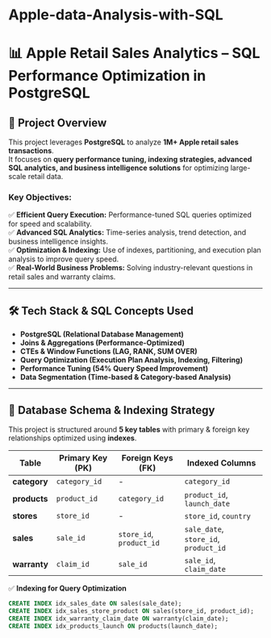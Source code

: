 # Apple-data-Analysis-with-SQL

# **📊 Apple Retail Sales Analytics – SQL Performance Optimization in PostgreSQL**

## 🚀 Project Overview  
This project leverages **PostgreSQL** to analyze **1M+ Apple retail sales transactions**.  
It focuses on **query performance tuning, indexing strategies, advanced SQL analytics, and business intelligence solutions** for optimizing large-scale retail data.  

### **Key Objectives:**  
✅ **Efficient Query Execution:** Performance-tuned SQL queries optimized for speed and scalability.  
✅ **Advanced SQL Analytics:** Time-series analysis, trend detection, and business intelligence insights.  
✅ **Optimization & Indexing:** Use of indexes, partitioning, and execution plan analysis to improve query speed.  
✅ **Real-World Business Problems:** Solving industry-relevant questions in retail sales and warranty claims.

---

## **🛠️ Tech Stack & SQL Concepts Used**  
- **PostgreSQL (Relational Database Management)**  
- **Joins & Aggregations (Performance-Optimized)**  
- **CTEs & Window Functions (LAG, RANK, SUM OVER)**  
- **Query Optimization (Execution Plan Analysis, Indexing, Filtering)**  
- **Performance Tuning (54% Query Speed Improvement)**  
- **Data Segmentation (Time-based & Category-based Analysis)**  

---

## **📂 Database Schema & Indexing Strategy**  
This project is structured around **5 key tables** with primary & foreign key relationships optimized using **indexes**.

| Table | Primary Key (PK) | Foreign Keys (FK) | Indexed Columns |
|--------|--------------|------------------|----------------|
| **category** | `category_id` | - | `category_id` |
| **products** | `product_id` | `category_id` | `product_id`, `launch_date` |
| **stores** | `store_id` | - | `store_id`, `country` |
| **sales** | `sale_id` | `store_id`, `product_id` | `sale_date`, `store_id`, `product_id` |
| **warranty** | `claim_id` | `sale_id` | `sale_id`, `claim_date` |

✅ **Indexing for Query Optimization**  
```sql
CREATE INDEX idx_sales_date ON sales(sale_date);
CREATE INDEX idx_sales_store_product ON sales(store_id, product_id);
CREATE INDEX idx_warranty_claim_date ON warranty(claim_date);
CREATE INDEX idx_products_launch ON products(launch_date);
